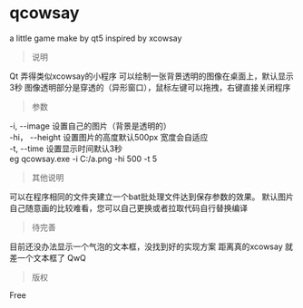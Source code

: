 # qcowsay
a little game make by qt5  inspired by xcowsay

> 说明

Qt 弄得类似xcowsay的小程序 可以绘制一张背景透明的图像在桌面上，默认显示3秒
图像透明部分是穿透的（异形窗口），鼠标左键可以拖拽，右键直接关闭程序

> 参数

-i, --image <filepath> 设置自己的图片（背景是透明的）<br>
-hi， --height <height> 设置图片的高度默认500px 宽度会自适应<br>
-t, --time <seconds> 设置显示时间默认3秒<br>
eg
qcowsay.exe -i C:/a.png -hi 500 -t 5
  
> 其他说明

可以在程序相同的文件夹建立一个bat批处理文件达到保存参数的效果。
默认图片自己随意画的比较难看，您可以自己更换或者拉取代码自行替换编译

> 待完善

目前还没办法显示一个气泡的文本框，没找到好的实现方案
距离真的xcowsay 就差一个文本框了 QwQ

> 版权

Free
